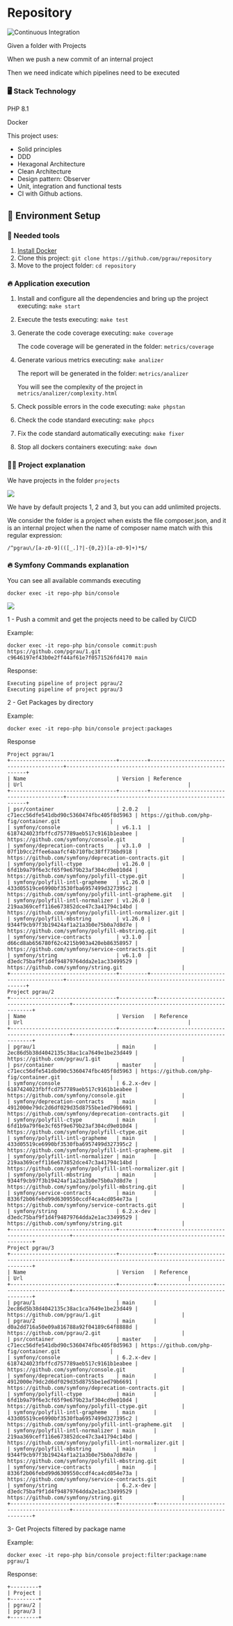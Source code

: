 # Repository

![Continuous Integration](https://github.com/pgrau/repository/workflows/Continuous%20Integration/badge.svg)

Given a folder with Projects

When we push a new commit of an internal project 

Then we need indicate which pipelines need to be executed

### 🖥️ Stack Technology

<p>PHP 8.1</p>
<p>Docker</p>

<p>This project uses:</p>
<ul>
   <li>Solid principles</li>
   <li>DDD</li>
   <li>Hexagonal Architecture</li>
   <li>Clean Architecture</li>
   <li>Design pattern: Observer</li>
   <li>Unit, integration and functional tests</li>
   <li>CI with Github actions.</li>
</ul>

## 🚀 Environment Setup

### 🐳 Needed tools

1. [Install Docker](https://www.docker.com/get-started)
2. Clone this project: `git clone https://github.com/pgrau/repository`
3. Move to the project folder: `cd repository`

### 🔥 Application execution

1. Install and configure all the dependencies and bring up the project executing:
   `make start`

2. Execute the tests executing:
   `make test`

3. Generate the code coverage executing:
   `make coverage`

   The code coverage will be generated in the folder: `metrics/coverage`

4. Generate various metrics executing:
   `make analizer`

   The report will be generated in the folder: `metrics/analizer`

   You will see the complexity of the project in `metrics/analizer/complexity.html`

5. Check possible errors in the code executing:
   `make phpstan`

6. Check the code standard executing:
   `make phpcs`

7. Fix the code standard automatically executing:
   `make fixer`

8. Stop all dockers containers executing:
   `make down`


### 👩‍💻 Project explanation

We have projects in the folder `projects`

![](docs/assets/projects.png)

We have by default projects 1, 2 and 3, but you can add unlimited projects.

We consider the folder is a project when exists the file composer.json, and it is an internal project when the name of composer name match with this regular expression:

```
/^pgrau\/[a-z0-9](([_.]?|-{0,2})[a-z0-9]+)*$/
```

### 🔥 Symfony Commands explanation

You can see all available commands executing

```
docker exec -it repo-php bin/console
```

![](docs/assets/sf-commands.png)

1 - Push a commit and get the projects need to be called by CI/CD

Example:

```
docker exec -it repo-php bin/console commit:push https://github.com/pgrau/1.git c9646197ef43b0e2ff44af61e7f0571526fd4170 main
```

Response:

```
Executing pipeline of project pgrau/2
Executing pipeline of project pgrau/3
```

2 - Get Packages by directory

Example:

```
docker exec -it repo-php bin/console project:packages
```

Response

```
Project pgrau/1
+----------------------------------+---------+------------------------------------------+---------------------------------------------------------+
| Name                             | Version | Reference                                | Url                                                     |
+----------------------------------+---------+------------------------------------------+---------------------------------------------------------+
| psr/container                    | 2.0.2   | c71ecc56dfe541dbd90c5360474fbc405f8d5963 | https://github.com/php-fig/container.git                |
| symfony/console                  | v6.1.1  | 6187424023fbffcd757789aeb517c9161b1eabee | https://github.com/symfony/console.git                  |
| symfony/deprecation-contracts    | v3.1.0  | 07f1b9cc2ffee6aaafcf4b710fbc38ff736bd918 | https://github.com/symfony/deprecation-contracts.git    |
| symfony/polyfill-ctype           | v1.26.0 | 6fd1b9a79f6e3cf65f9e679b23af304cd9e010d4 | https://github.com/symfony/polyfill-ctype.git           |
| symfony/polyfill-intl-grapheme   | v1.26.0 | 433d05519ce6990bf3530fba6957499d327395c2 | https://github.com/symfony/polyfill-intl-grapheme.git   |
| symfony/polyfill-intl-normalizer | v1.26.0 | 219aa369ceff116e673852dce47c3a41794c14bd | https://github.com/symfony/polyfill-intl-normalizer.git |
| symfony/polyfill-mbstring        | v1.26.0 | 9344f9cb97f3b19424af1a21a3b0e75b0a7d8d7e | https://github.com/symfony/polyfill-mbstring.git        |
| symfony/service-contracts        | v3.1.0  | d66cd8ab656780f62c4215b903a420eb86358957 | https://github.com/symfony/service-contracts.git        |
| symfony/string                   | v6.1.0  | d3edc75baf9f1d4f94879764dda2e1ac33499529 | https://github.com/symfony/string.git                   |
+----------------------------------+---------+------------------------------------------+---------------------------------------------------------+
Project pgrau/2
+----------------------------------+-----------+------------------------------------------+---------------------------------------------------------+
| Name                             | Version   | Reference                                | Url                                                     |
+----------------------------------+-----------+------------------------------------------+---------------------------------------------------------+
| pgrau/1                          | main      | 2ec86d5b38d4042135c38ac1ca7649e1be23d449 | https://github.com/pgrau/1.git                          |
| psr/container                    | master    | c71ecc56dfe541dbd90c5360474fbc405f8d5963 | https://github.com/php-fig/container.git                |
| symfony/console                  | 6.2.x-dev | 6187424023fbffcd757789aeb517c9161b1eabee | https://github.com/symfony/console.git                  |
| symfony/deprecation-contracts    | main      | 4912000e79dc2d6df029d35d8755be1ed79b6691 | https://github.com/symfony/deprecation-contracts.git    |
| symfony/polyfill-ctype           | main      | 6fd1b9a79f6e3cf65f9e679b23af304cd9e010d4 | https://github.com/symfony/polyfill-ctype.git           |
| symfony/polyfill-intl-grapheme   | main      | 433d05519ce6990bf3530fba6957499d327395c2 | https://github.com/symfony/polyfill-intl-grapheme.git   |
| symfony/polyfill-intl-normalizer | main      | 219aa369ceff116e673852dce47c3a41794c14bd | https://github.com/symfony/polyfill-intl-normalizer.git |
| symfony/polyfill-mbstring        | main      | 9344f9cb97f3b19424af1a21a3b0e75b0a7d8d7e | https://github.com/symfony/polyfill-mbstring.git        |
| symfony/service-contracts        | main      | 8336f2b06febd99d6309550ccdf4ca4cd054e73a | https://github.com/symfony/service-contracts.git        |
| symfony/string                   | 6.2.x-dev | d3edc75baf9f1d4f94879764dda2e1ac33499529 | https://github.com/symfony/string.git                   |
+----------------------------------+-----------+------------------------------------------+---------------------------------------------------------+
Project pgrau/3
+----------------------------------+-----------+------------------------------------------+---------------------------------------------------------+
| Name                             | Version   | Reference                                | Url                                                     |
+----------------------------------+-----------+------------------------------------------+---------------------------------------------------------+
| pgrau/1                          | main      | 2ec86d5b38d4042135c38ac1ca7649e1be23d449 | https://github.com/pgrau/1.git                          |
| pgrau/2                          | main      | d0a2dd716a50e09a816788a92f04189c64f8888d | https://github.com/pgrau/2.git                          |
| psr/container                    | master    | c71ecc56dfe541dbd90c5360474fbc405f8d5963 | https://github.com/php-fig/container.git                |
| symfony/console                  | 6.2.x-dev | 6187424023fbffcd757789aeb517c9161b1eabee | https://github.com/symfony/console.git                  |
| symfony/deprecation-contracts    | main      | 4912000e79dc2d6df029d35d8755be1ed79b6691 | https://github.com/symfony/deprecation-contracts.git    |
| symfony/polyfill-ctype           | main      | 6fd1b9a79f6e3cf65f9e679b23af304cd9e010d4 | https://github.com/symfony/polyfill-ctype.git           |
| symfony/polyfill-intl-grapheme   | main      | 433d05519ce6990bf3530fba6957499d327395c2 | https://github.com/symfony/polyfill-intl-grapheme.git   |
| symfony/polyfill-intl-normalizer | main      | 219aa369ceff116e673852dce47c3a41794c14bd | https://github.com/symfony/polyfill-intl-normalizer.git |
| symfony/polyfill-mbstring        | main      | 9344f9cb97f3b19424af1a21a3b0e75b0a7d8d7e | https://github.com/symfony/polyfill-mbstring.git        |
| symfony/service-contracts        | main      | 8336f2b06febd99d6309550ccdf4ca4cd054e73a | https://github.com/symfony/service-contracts.git        |
| symfony/string                   | 6.2.x-dev | d3edc75baf9f1d4f94879764dda2e1ac33499529 | https://github.com/symfony/string.git                   |
+----------------------------------+-----------+------------------------------------------+---------------------------------------------------------+
```

3- Get Projects filtered by package name

Example:

```
docker exec -it repo-php bin/console project:filter:package:name pgrau/1
```

Response:

```
+---------+
| Project |
+---------+
| pgrau/2 |
| pgrau/3 |
+---------+
```
